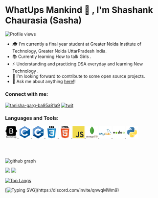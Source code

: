 # WhatUps Mankind 👋 , I'm Shashank Chaurasia (Sasha)
![Profile views](https://gpvc.arturio.dev/shashank-16)

* 🎓 I'm currently a final year student at Greater Noida Institute of Technology, Greater Noida UttarPradesh India.
* 📚 Currently learning How to talk Girls .
* ⚡️ Understanding and practicing DSA everyday and learning New Technology .
* 🔎 I'm looking forward to contribute to some open source projects.
* 💬 Ask me about anything [here!](https://github.com/shashank-16/shashank-16/issues)!

<h3 align="left">Connect with me:</h3>
<p align="left">
<a href="https://www.linkedin.com/in/shashank-chaurasia-168439197/" target="blank"><img align="center" src="https://raw.githubusercontent.com/rahuldkjain/github-profile-readme-generator/master/src/images/icons/Social/linked-in-alt.svg" alt="tanisha-garg-ba95a81a9" height="30" width="40" /></a>
  <a href="https://twitter.com/shashan42478283?t=3nklO7VKd_z0Xt_T2wnzXw&s=09" target="blank"><img align="center" src="https://raw.githubusercontent.com/rahuldkjain/github-profile-readme-generator/master/src/images/icons/Social/twitter.svg" alt="twit" height="30" width="40" /></a>
</p>


<h3 align="left">Languages and Tools:</h3>
<p align="left"> <a href="https://getbootstrap.com" target="_blank"> <img src="https://raw.githubusercontent.com/devicons/devicon/master/icons/bootstrap/bootstrap-plain-wordmark.svg" alt="bootstrap" width="40" height="40"/> </a> <a href="https://www.cprogramming.com/" target="_blank"> <img src="https://raw.githubusercontent.com/devicons/devicon/master/icons/c/c-original.svg" alt="c" width="40" height="40"/> </a> <a href="https://www.w3schools.com/cpp/" target="_blank"> <img src="https://raw.githubusercontent.com/devicons/devicon/master/icons/cplusplus/cplusplus-original.svg" alt="cplusplus" width="40" height="40"/> </a> <a href="https://www.w3schools.com/css/" target="_blank"> <img src="https://raw.githubusercontent.com/devicons/devicon/master/icons/css3/css3-original-wordmark.svg" alt="css3" width="40" height="40"/> </a> <a href="https://www.w3.org/html/" target="_blank"> <img src="https://raw.githubusercontent.com/devicons/devicon/master/icons/html5/html5-original-wordmark.svg" alt="html5" width="40" height="40"/> </a> <a href="https://developer.mozilla.org/en-US/docs/Web/JavaScript" target="_blank"> <img src="https://raw.githubusercontent.com/devicons/devicon/master/icons/javascript/javascript-original.svg" alt="javascript" width="40" height="40"/> </a> <a href="https://www.mongodb.com/" target="_blank"> <img src="https://raw.githubusercontent.com/devicons/devicon/master/icons/mongodb/mongodb-original-wordmark.svg" alt="mongodb" width="40" height="40"/> </a> <a href="https://www.mysql.com/" target="_blank"> <img src="https://raw.githubusercontent.com/devicons/devicon/master/icons/mysql/mysql-original-wordmark.svg" alt="mysql" width="40" height="40"/> </a> <a href="https://nodejs.org" target="_blank"> <img src="https://raw.githubusercontent.com/devicons/devicon/master/icons/nodejs/nodejs-original-wordmark.svg" alt="nodejs" width="40" height="40"/> </a> <a href="https://www.python.org" target="_blank"> <img src="https://raw.githubusercontent.com/devicons/devicon/master/icons/python/python-original.svg" alt="python" width="40" height="40"/> </a> </p>

<br>
<br>

![github graph](https://activity-graph.herokuapp.com/graph?username=shashank-16&theme=react-dark)

<img src = "https://github-readme-streak-stats.herokuapp.com?user=shashank-16&theme=dark&hide_border=false" width = 500>
<img src = "https://github-readme-stats.vercel.app/api?username=shashank-16&show_icons=true&theme=dark" width = 500>



[![Top Langs](https://github-readme-stats.vercel.app/api/top-langs/?username=shashank-16&theme=dark)](https://github.com/shashank-16/github-readme-stats)

[![Typing SVG](https://readme-typing-svg.herokuapp.com/?lines=Lets+talk!!!&center=true&color="FFC0CB")](https://discord.com/invite/qnwqMWm9)
